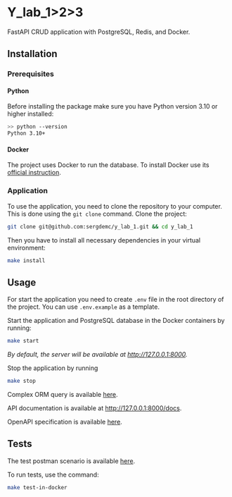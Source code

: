 # Y_lab_1>2>3
FastAPI CRUD application with PostgreSQL, Redis, and Docker.

## Installation

### Prerequisites

#### Python

Before installing the package make sure you have Python version 3.10 or higher installed:

```bash
>> python --version
Python 3.10+
```

#### Docker

The project uses Docker to run the database. To install Docker use its [official instruction](https://docs.docker.com/get-docker/).

### Application

To use the application, you need to clone the repository to your computer. This is done using the `git clone` command. Clone the project:

```bash
git clone git@github.com:sergdemc/y_lab_1.git && cd y_lab_1
```

Then you have to install all necessary dependencies in your virtual environment:

```bash
make install
```

## Usage

For start the application you need to create `.env` file in the root directory of the project. You can use `.env.example` as a template.

Start the application and PostgreSQL database in the Docker containers by running:
```bash
make start
```
_By default, the server will be available at http://127.0.0.1:8000._

Stop the application by running
```bash
make stop
```

Complex ORM query is available [here](https://github.com/sergdemc/y_lab_1/blob/main/app/routers/menu_router.py#L14-L23).

API documentation is available at http://127.0.0.1:8000/docs.

OpenAPI specification is available [here](https://github.com/sergdemc/y_lab_1/blob/main/openapi.yaml).

## Tests

The test postman scenario is available [here](https://github.com/sergdemc/y_lab_1/blob/main/app/tests/test_postman_scenario.py).

To run tests, use the command:
```bash
make test-in-docker
```

